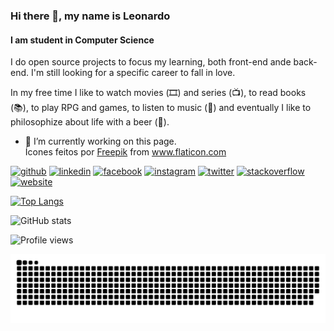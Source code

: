 ### Hi there 👋, my name is Leonardo
#### I am student in Computer Science

I do open source projects to focus my learning, both front-end ande back-end. I'm still looking for a specific career to fall in love.

In my free time I like to watch movies (🎞️) and series (📺), to read books (📚), to play RPG and games, to listen to music (🎵) and eventually I like to philosophize about life with a beer (🍺).

- 🔭 I’m currently working on this page. <div>Ícones feitos por <a href="https://www.freepik.com" title="Freepik">Freepik</a> from <a href="https://www.flaticon.com/br/" title="Flaticon">www.flaticon.com</a></div>

[<img src='https://user-images.githubusercontent.com/60453161/120713944-f639fa80-c498-11eb-9492-146e717e9b05.png' alt='github' height='40'>](https://github.com/leonardocalazans) [<img src='https://user-images.githubusercontent.com/60453161/120714154-38633c00-c499-11eb-901d-9b0383c3b4bf.png' alt='linkedin' height='40'>](https://www.linkedin.com/in/leo-calazans//)  [<img src='https://user-images.githubusercontent.com/60453161/120714496-a576d180-c499-11eb-97c7-20ad9c2df005.png' alt='facebook' height='40'>](https://www.facebook.com/leonardo.pintosilva.1)  [<img src='https://user-images.githubusercontent.com/60453161/120713990-0651da00-c499-11eb-9c3c-ca192838a1e6.png' alt='instagram' height='40'>](https://www.instagram.com/leonardopscalazans/)  [<img src='https://user-images.githubusercontent.com/60453161/120714051-18337d00-c499-11eb-8811-b0530baf924b.png' alt='twitter' height='40'>](https://twitter.com/LeoPintoSilva)  [<img src='https://user-images.githubusercontent.com/60453161/120713602-89266500-c498-11eb-86d3-bf1e855d34e6.png' alt='stackoverflow' height='40'>](https://stackoverflow.com/users/14782482/leonardo-pinto-silva) [<img src='https://user-images.githubusercontent.com/60453161/120714300-63e62680-c499-11eb-8388-0dc9ddbc6d82.png' alt='website' height='40'>](https://leonardocalazans.github.io/Curriculo/)  

[![Top Langs](https://github-readme-stats.vercel.app/api/top-langs/?username=leonardocalazans&layout=compact&count_private=true&theme=dracula)](https://github.com/anuraghazra/github-readme-stats)

![GitHub stats](https://github-readme-stats.vercel.app/api?username=leonardocalazans&show_icons=true&count_private=true&theme=dracula)  

![Profile views](https://gpvc.arturio.dev/leonardocalazans)


![Snake animation](https://github.com/LeonardoCalazans/LeonardoCalazans/blob/output/github-contribution-grid-snake.svg)
